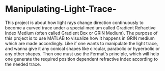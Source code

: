 # Manipulating-Light-Trace-
This project is about how light rays change direction continuously to become a curved trace under a special medium called Gradient Refractive Index Medium (often called Gradient Box or GRIN Medium). 
The purpose of this project is to use MATLAB to visualize how it happens in GRIN medium which are made accordingly. Like if one wants to manipulate the light trace, and wanna give  it any conical shapes like circular, parabolic or hyperbolic or any other shapes. Then one must use the Fermat's principle, which will help one generate the required position dependent refractive index according to the needed trace.
